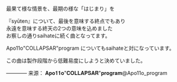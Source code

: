 最果て様な情景を、最期の様な「はじまり」を   

『syūten』について、最後を意味する終点でもあり   
永遠を意味する終天の2つの意味を込めました   
お察しの通りsaihateに続く曲となってます。    

Apo11o"COLLAPSAR"program についてもsaihateと対になっています。    

この曲は製作段階から低難易度にしようと決めていました。    

———— 来源： 𝐀𝐩𝐨𝟏𝟏𝐨"𝐂𝐎𝐋𝐋𝐀𝐏𝐒𝐀𝐑"𝐩𝐫𝐨𝐠𝐫𝐚𝐦@Apo11o_program